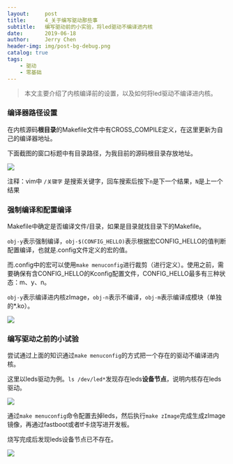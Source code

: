 ```yaml
---
layout:     post
title:      4_关于编写驱动那些事
subtitle:   编写驱动前的小实验，将led驱动不编译进内核
date:       2019-06-18
author:     Jerry Chen
header-img: img/post-bg-debug.png
catalog: true
tags:
    - 驱动
    - 零基础
---
```


> 本文主要介绍了内核编译前的设置，以及如何将led驱动不编译进内核。

### 编译器路径设置

在内核源码**根目录**的Makefile文件中有CROSS_COMPILE定义，在这里更新为自己的编译器地址。

下面截图的窗口标题中有目录路径，为我目前的源码根目录存放地址。

![](https://raw.githubusercontent.com/jvfan/jvfan.github.io/master/img/post_img/20190526130545.png)

注释：vim中 `/关键字` 是搜索关键字，回车搜索后按下`n`是下一个结果，`N`是上一个结果

### 强制编译和配置编译

Makefile中确定是否编译文件/目录，如果是目录就找目录下的Makefile。

`obj-y`表示强制编译，`obj-$(CONFIG_HELLO)`表示根据宏CONFIG_HELLO的值判断配置编译，也就是.config文件定义的宏的值。

而.config中的宏可以使用`make menuconfig`进行裁剪（进行定义）。使用之前，需要确保有含CONFIG_HELLO的Kconfig配置文件，CONFIG_HELLO最多有三种状态：m、y、n。

`obj-y`表示编译进内核zImage，`obj-n`表示不编译，`obj-m`表示编译成模块（单独的*.ko）。

![](https://raw.githubusercontent.com/jvfan/jvfan.github.io/master/img/post_img/20190526131208.png)



### 编写驱动之前的小试验

尝试通过上面的知识通过`make menuconfig`的方式把一个存在的驱动不编译进内核。

这里以leds驱动为例。`ls /dev/led*`发现存在leds**设备节点**，说明内核存在leds驱动。

![](https://raw.githubusercontent.com/jvfan/jvfan.github.io/master/img/post_img/20190527205036.png)

通过`make menuconfig`命令配置去掉leds，然后执行`make zImage`完成生成zImage镜像，再通过fastboot或者tf卡烧写进开发板。

烧写完成后发现leds设备节点已不存在。

![](https://raw.githubusercontent.com/jvfan/jvfan.github.io/master/img/post_img/20190528231626.png)

